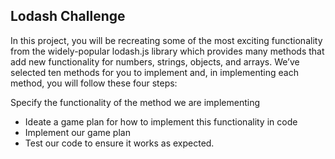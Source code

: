 ## Lodash Challenge

In this project, you will be recreating some of the most exciting functionality from the widely-popular lodash.js library which provides many methods that add new functionality for numbers, strings, objects, and arrays.
We’ve selected ten methods for you to implement and, in implementing each method, you will follow these four steps:

Specify the functionality of the method we are implementing
 - Ideate a game plan for how to implement this functionality in code
 - Implement our game plan
 - Test our code to ensure it works as expected.

